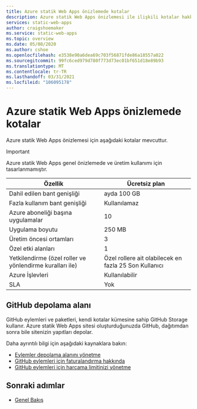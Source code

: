 ```yaml
---
title: Azure statik Web Apps önizlemede kotalar
description: Azure statik Web Apps önizlemesi ile ilişkili kotalar hakkında bilgi edinin
services: static-web-apps
author: craigshoemaker
ms.service: static-web-apps
ms.topic: overview
ms.date: 05/08/2020
ms.author: cshoe
ms.openlocfilehash: e3538e90a6dea69c703f56871fde86a18557a022
ms.sourcegitcommit: 99fc6ced979d780f773d73ec01bf651d18e89b93
ms.translationtype: MT
ms.contentlocale: tr-TR
ms.lasthandoff: 03/31/2021
ms.locfileid: "106095178"
---
```

# <a name="quotas-in-azure-static-web-apps-preview"></a>Azure statik Web Apps önizlemede kotalar

Azure statik Web Apps önizlemesi için aşağıdaki kotalar mevcuttur.

> [!IMPORTANT]
> Azure statik Web Apps genel önizlemede ve üretim kullanımı için tasarlanmamıştır.

| Özellik                     | Ücretsiz plan        |
|-----------------------------|------------------|
| Dahil edilen bant genişliği          | ayda 100 GB |
| Fazla kullanım bant genişliği           | Kullanılamaz      |
| Azure aboneliği başına uygulamalar | 10               |
| Uygulama boyutu                    | 250 MB           |
| Üretim öncesi ortamları | 3                |
| Özel etki alanları              | 1                |
| Yetkilendirme (özel roller ve yönlendirme kuralları ile) | Özel rollere ait olabilecek en fazla 25 Son Kullanıcı |
| Azure İşlevleri             | Kullanılabilir        |
| SLA                         | Yok             |

## <a name="github-storage"></a>GitHub depolama alanı

GitHub eylemleri ve paketleri, kendi kotalar kümesine sahip GitHub Storage kullanır. Azure statik Web Apps sitesi oluşturduğunuzda GitHub, dağıtımdan sonra bile sitenizin yapıtları depolar.

Daha ayrıntılı bilgi için aşağıdaki kaynaklara bakın:

- [Eylemler depolama alanını yönetme](https://github.community/t5/GitHub-Actions/Managing-Actions-storage-space/td-p/38944)
- [GitHub eylemleri için faturalandırma hakkında](https://help.github.com/github/setting-up-and-managing-billing-and-payments-on-github/about-billing-for-github-actions#about-billing-for-github-actions)
- [GitHub eylemleri için harcama limitinizi yönetme](https://help.github.com/github/setting-up-and-managing-billing-and-payments-on-github/managing-your-spending-limit-for-github-actions)

## <a name="next-steps"></a>Sonraki adımlar

- [Genel Bakış](overview.md)
